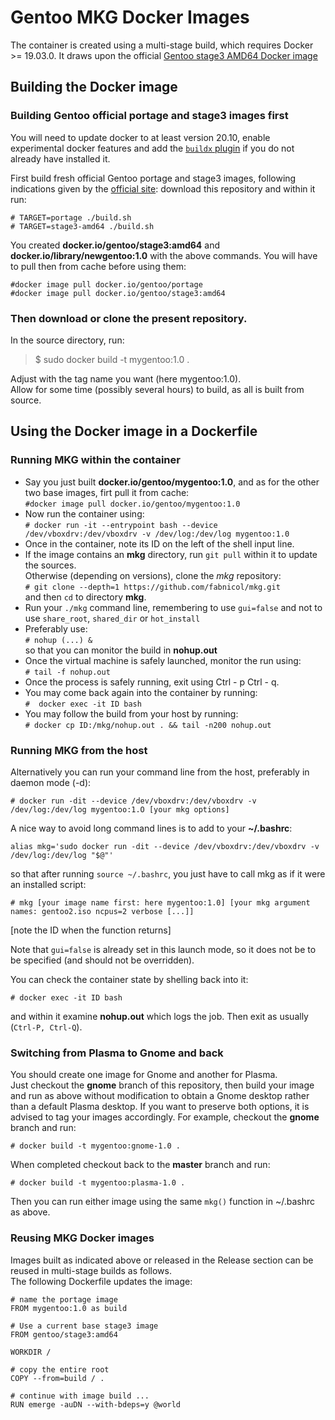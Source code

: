 # Gentoo MKG Docker Images

The container is created using a multi-stage build, which requires Docker >= 19.03.0.
It draws upon the official [Gentoo stage3 AMD64 Docker image](https://github.com/gentoo/gentoo-docker-images)

## Building the Docker image

### Building Gentoo official portage and stage3 images first

You will need to update docker to at least version 20.10, enable experimental docker features and add the [`buildx` plugin](https://github.com/docker/buildx) if you do not already have installed it.   

First build fresh official Gentoo portage and stage3 images, following indications given by the [official site](https://github.com/gentoo/gentoo-docker-images): download this repository and within it run:  

`# TARGET=portage ./build.sh`  
`# TARGET=stage3-amd64 ./build.sh`  

You created **docker.io/gentoo/stage3:amd64** and **docker.io/library/newgentoo:1.0** with the above commands. You will have to pull then from cache before using them:

`#docker image pull docker.io/gentoo/portage`    
`#docker image pull docker.io/gentoo/stage3:amd64`   
   
### Then download or clone the present repository.

In the source directory, run:
   
> $ sudo docker build -t mygentoo:1.0 .   
   
Adjust with the tag name you want (here mygentoo:1.0).   
Allow for some time (possibly several hours) to build, as all is built from source.  

## Using the Docker image in a Dockerfile

### Running MKG within the container
      
+ Say you just built **docker.io/gentoo/mygentoo:1.0**, and as for the other two base images, firt pull it from cache:    
`#docker image pull docker.io/gentoo/mygentoo:1.0`   
+ Now run the container using:  
`# docker run -it --entrypoint bash --device /dev/vboxdrv:/dev/vboxdrv -v /dev/log:/dev/log mygentoo:1.0`   
+ Once in the container, note its ID on the left of the shell  input line.   
+ If the image contains an **mkg** directory, run `git pull` within it to update the sources.   
Otherwise (depending on versions), clone the *mkg* repository:   
`# git clone --depth=1 https://github.com/fabnicol/mkg.git`   
and then `cd` to directory **mkg**.   
+ Run your `./mkg` command line, remembering to use `gui=false` and not to use `share_root`, `shared_dir` or `hot_install`      
+ Preferably use:     
`# nohup (...) &`    
so that you can monitor the build in **nohup.out**   
+ Once the virtual machine is safely launched, monitor the run using:    
`# tail -f nohup.out`     
+ Once the process is safely running, exit using Ctrl - p Ctrl - q.    
+ You may come back again into the container by running:        
`#  docker exec -it ID bash`     
+ You may follow the build from your host by running:   
`# docker cp ID:/mkg/nohup.out . && tail -n200 nohup.out `     
  
### Running MKG from the host

Alternatively you can run your command line from the host, preferably in daemon mode (-d):    

`# docker run -dit --device /dev/vboxdrv:/dev/vboxdrv -v /dev/log:/dev/log mygentoo:1.O [your mkg options]`  

A nice way to avoid long command lines is to add to your **~/.bashrc**:

`alias mkg='sudo docker run -dit --device /dev/vboxdrv:/dev/vboxdrv -v /dev/log:/dev/log "$@"'`   
  
so that after running `source ~/.bashrc`, you just have to call mkg as if it were an installed script:

`# mkg [your image name first: here mygentoo:1.0] [your mkg argument names: gentoo2.iso ncpus=2 verbose [...]]`    
  
[note the ID when the function returns]  

Note that `gui=false` is already set in this launch mode, so it does not be to be specified (and should not be overridden).  

You can check the container state by shelling back into it:

`# docker exec -it ID bash`    

and within it examine **nohup.out** which logs the job. Then exit as usually (`Ctrl-P, Ctrl-Q`).   

### Switching from Plasma to Gnome and back

You should create one image for Gnome and another for Plasma.   
Just checkout the **gnome** branch of this repository, then build your image and run as above without modification to obtain a Gnome desktop rather than a default Plasma desktop. If you want to preserve both options, it is advised to tag your images accordingly. For example, checkout the **gnome** branch and run:

`# docker build -t mygentoo:gnome-1.0 .`  

When completed checkout back to the **master** branch and run: 

`# docker build -t mygentoo:plasma-1.0 .`  

Then you can run either image using the same `mkg()` function in ~/.bashrc as above.  
   
### Reusing MKG Docker images 

Images built as indicated above or released in the Release section can be reused in multi-stage builds as follows.      
The following Dockerfile updates the image:     

    # name the portage image
    FROM mygentoo:1.0 as build
    
    # Use a current base stage3 image
    FROM gentoo/stage3:amd64
    
    WORKDIR /
    
    # copy the entire root
    COPY --from=build / .
    
    # continue with image build ...
    RUN emerge -auDN --with-bdeps=y @world
    

